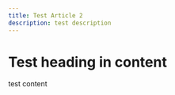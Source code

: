 ```yaml
---
title: Test Article 2
description: test description
---
```


# Test heading in content

test content
